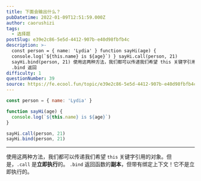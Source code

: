 ```yaml
---
title: 下面会输出什么？
pubDatetime: 2022-01-09T12:51:59.000Z
author: caorushizi
tags:
  - 选择题
postSlug: e39e2c86-5e5d-4412-907b-e40d98fbfb4c
description: >-
  const person = { name: 'Lydia' } function sayHi(age) {
  console.log(`${this.name} is ${age}`) } sayHi.call(person, 21)
  sayHi.bind(person, 21) 使用这两种方法，我们都可以传递我们希望 this 关键字引用的对象。但是，.call 是立即执行的。
  .bind 返回
difficulty: 1
questionNumber: 39
source: https://fe.ecool.fun/topic/e39e2c86-5e5d-4412-907b-e40d98fbfb4c
---
```


```javascript
const person = { name: 'Lydia' }

function sayHi(age) {
  console.log(`${this.name} is ${age}`)
}

sayHi.call(person, 21)
sayHi.bind(person, 21)
```

---

使用这两种方法，我们都可以传递我们希望 `this` 关键字引用的对象。但是，`.call` 是**立即执行**的。
`.bind` 返回函数的**副本**，但带有绑定上下文！它不是立即执行的。
